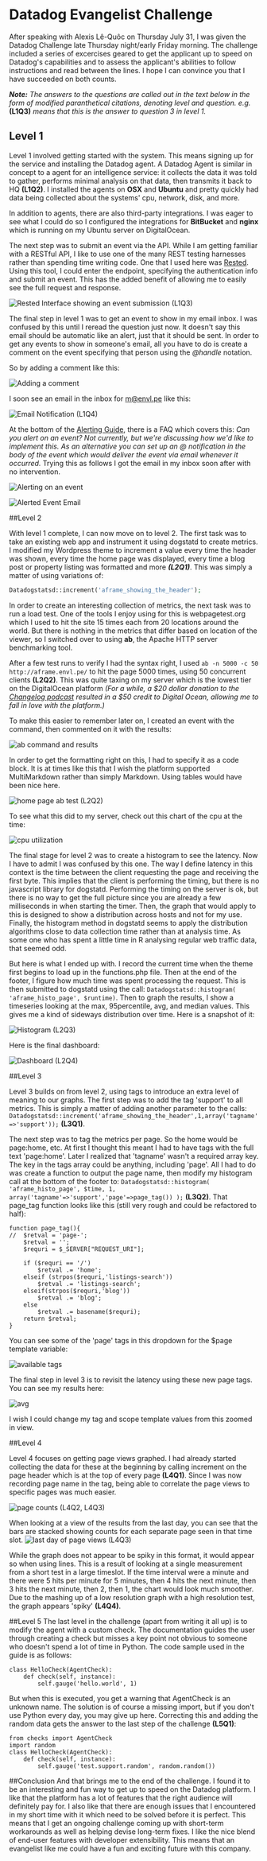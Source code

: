 # Datadog Evangelist Challenge
After speaking with Alexis Lê-Quôc on Thursday July 31, I was given the Datadog Challenge late Thursday night/early Friday morning. The challenge included a series of excercises geared to get the applicant up to speed on Datadog's capabilities and to assess the applicant's abilities to follow instructions and read between the lines. I hope I can convince you that I have succeeded on both counts.

***Note:*** *The answers to the questions are called out in the text below in the form of modified paranthetical citations, denoting level and question. e.g.* **(L1Q3)** *means that this is the answer to question 3 in level 1.*

## Level 1

Level 1 involved getting started with the system. This means signing up for the service and installing the Datadog agent. A Datadog Agent is similar in concept to a agent for an intelligence service: it collects the data it was told to gather, performs minimal analysis on that data, then transmits it back to HQ **(L1Q2)**. I installed the agents on **OSX** and **Ubuntu** and pretty quickly had data being collected about the systems' cpu, network, disk, and more.

In addition to agents, there are also third-party integrations. I was eager to see what I could do so I configured the integrations for **BitBucket** and **nginx** which is running on my Ubuntu server on DigitalOcean.

The next step was to submit an event via the API. While I am getting familiar with a RESTful API, I like to use one of the many REST testing harnesses rather than spending time writing code. One that I used here was [Rested](https://itunes.apple.com/us/app/rested-simple-http-requests/id421879749?mt=12). Using this tool, I could enter the endpoint, specifying the authentication info and submit an event. This has the added benefit of allowing me to easily see the full request and response.

![Rested Interface showing an event submission (L1Q3)](https://dl.dropboxusercontent.com/u/261923/Screenshot%202014-08-04%2008.30.28.png)

The final step in level 1 was to get an event to show in my email inbox. I was confused by this until I reread the question just now. It doesn't say this email should be automatic like an alert, just that it should be sent. In order to get any events to show in someone's email, all you have to do is create a comment on the event specifying that person using the *@handle* notation.

So by adding a comment like this:

![Adding a comment](https://dl.dropboxusercontent.com/u/261923/Screenshot%202014-08-04%2008.49.29.png)

I soon see an email in the inbox for m@envl.pe like this:

![Email Notification (L1Q4)](https://dl.dropboxusercontent.com/u/261923/Screenshot%202014-08-02%2011.09.09.png)

At the bottom of the [Alerting Guide](http://docs.datadoghq.com/guides/alerting/), there is a FAQ which covers this: *Can you alert on an event? Not currently, but we're discussing how we'd like to implement this. As an alternative you can set up an @ notification in the body of the event which would deliver the event via email whenever it occurred.* Trying this as follows I got the email in my inbox soon after with no intervention.

![Alerting on an event](https://dl.dropboxusercontent.com/u/261923/Screenshot%202014-08-04%2008.57.43.png)

![Alerted Event Email](https://dl.dropboxusercontent.com/u/261923/Screenshot%202014-08-04%2008.59.04.png)

##Level 2

With level 1 complete, I can now move on to level 2. The first task was to take an existing web app and instrument it using dogstatd to create metrics. I modified my Wordpress theme to increment a value every time the header was shown, every time the home page was displayed, every time a blog post or property listing was formatted and more ***(L2Q1)***. This was simply a matter of using variations of:
```php
Datadogstatsd::increment('aframe_showing_the_header');
```

In order to create an interesting collection of metrics, the next task was to run a load test. One of the tools I enjoy using for this is webpagetest.org which I used to hit the site 15 times each from 20 locations around the world. But there is nothing in the metrics that differ based on location of the viewer, so I switched over to using **ab**, the Apache HTTP server benchmarking tool. 

After a few test runs to verify I had the syntax right, I used ``ab -n 5000 -c 50 http://aframe.envl.pe/`` to hit the page 5000 times, using 50 concurrent clients **(L2Q2)**. This was quite taxing on my server which is the lowest tier on the DigitalOcean platform *(For a while, a $20 dollar donation to the [Changelog podcast](http://thechangelog.com/podcast/) resulted in a $50 credit to Digital Ocean, allowing me to fall in love with the platform.)*

To make this easier to remember later on, I created an event with the command, then commented on it with the results:

![ab command and results](https://dl.dropboxusercontent.com/u/261923/Screenshot%202014-08-04%2009.35.37.png)

In order to get the formatting right on this, I had to specify it as a code block. It is at times like this that I wish the platform supported MultiMarkdown rather than simply Markdown. Using tables would have been nice here.

![home page ab test (L2Q2)](https://dl.dropboxusercontent.com/u/261923/Screenshot%202014-08-03%2021.33.29.png)

 To see what this did to my server, check out this chart of the cpu at the time:

 ![cpu utilization](https://dl.dropboxusercontent.com/u/261923/Screenshot%202014-08-03%2021.35.53.png)

The final stage for level 2 was to create a histogram to see the latency. Now I have to admit I was confused by this one. The way I define latency in this context is the time between the client requesting the page and receiving the first byte. This implies that the client is performing the timing, but there is no javascript library for dogstatd. Performing the timing on the server is ok, but there is no way to get the full picture since you are already a few milliseconds in when starting the timer. Then, the graph that would apply to this is designed to show a distribution across hosts and not for my use. Finally, the histogram method in dogstatd seems to apply the distribution algorithms close to data collection time rather than at analysis time. As some one who has spent a little time in R analysing regular web traffic data, that seemed odd.

But here is what I ended up with. I record the current time when the theme first begins to load up in the functions.php file. Then at the end of the footer, I figure how much time was spent processing the request. This is then submitted to dogstatd using the call: ``Datadogstatsd::histogram( 'aframe_histo_page', $runtime)``. Then to graph the results, I show a timeseries looking at the max, 95percentile, avg, and median values. This gives me a kind of sideways distribution over time. Here is a snapshot of it:

![Histogram (L2Q3)](https://dl.dropboxusercontent.com/u/261923/Screenshot%202014-08-03%2013.25.02.png)

Here is the final dashboard:

![Dashboard (L2Q4)](https://dl.dropboxusercontent.com/u/261923/Screenshot%202014-08-03%2013.29.01.png)

##Level 3

Level 3 builds on from level 2, using tags to introduce an extra level of meaning to our graphs. The first step was to add the tag 'support' to all metrics. This is simply a matter of adding another parameter to the calls: ``Datadogstatsd::increment('aframe_showing_the_header',1,array('tagname'=>'support'));`` **(L3Q1)**. 

The next step was to tag the metrics per page. So the home would be page:home, etc. At first I thought this meant I had to have tags with the full text 'page:home'. Later I realized that 'tagname' wasn't a required array key. The key in the tags array could be anything, including 'page'. All I had to do was create a function to output the page name, then modify my histogram call at the bottom of the footer to: ``Datadogstatsd::histogram( 'aframe_histo_page', $time, 1, array('tagname'=>'support','page'=>page_tag()) );`` **(L3Q2)**. That page_tag function looks like this (still very rough and could be refactored to half):

```
function page_tag(){
//  $retval = 'page-';
    $retval = '';
    $requri = $_SERVER["REQUEST_URI"];
    
    if ($requri == '/')
        $retval .= 'home';
    elseif (strpos($requri,'listings-search'))
        $retval .= 'listings-search';
    elseif(strpos($requri,'blog'))
        $retval .= 'blog';
    else
        $retval .= basename($requri);
    return $retval;
}
```

You can see some of the 'page' tags in this dropdown for the $page template variable:

![available tags](https://dl.dropboxusercontent.com/u/261923/Screenshot%202014-08-03%2020.51.45.png)

The final step in level 3 is to revisit the latency using these new page tags. You can see my results here:

![avg](https://dl.dropboxusercontent.com/u/261923/Screenshot%202014-08-03%2016.20.32.png)

I wish I could change my tag and scope template values from this zoomed in view.

##Level 4

Level 4 focuses on getting page views graphed. I had already started collecting the data for these at the beginning by calling increment on the page header which is at the top of every page **(L4Q1)**. Since I was now recording page name in the tag, being able to correlate the page views to specific pages was much easier. 

![page counts (L4Q2, L4Q3)](https://dl.dropboxusercontent.com/u/261923/Screenshot%202014-08-03%2021.39.16.png)

When looking at a view of the results from the last day, you can see that the bars are stacked showing counts for each separate page seen in that time slot. 
![last day of page views (L4Q3)](https://dl.dropboxusercontent.com/u/261923/Screenshot%202014-08-04%2010.26.10.png)

While the graph does not appear to be spiky in this format, it would appear so when using lines. This is a result of looking at a single measurement from a short test in a large timeslot. If the time interval were a minute and there were 5 hits per minute for 5 minutes, then 4 hits the next minute, then 3 hits the next minute, then 2, then 1, the chart would look much smoother. Due to the mashing up of a low resolution graph with a high resolution test, the graph appears 'spiky' **(L4Q4)**.

##Level 5
The last level in the challenge (apart from writing it all up) is to modify the agent with a custom check. The documentation guides the user through creating a check but misses a key point not obvious to someone who doesn't spend a lot of time in Python. The code sample used in the guide is as follows:
```
class HelloCheck(AgentCheck):
    def check(self, instance):
        self.gauge('hello.world', 1)
```

But when this is executed, you get a warning that AgentCheck is an unknown name. The solution is of course a missing import, but if you don't use Python every day, you may give up here. Correcting this and adding the random data gets the answer to the last step of the challenge **(L5Q1)**:

```
from checks import AgentCheck
import random
class HelloCheck(AgentCheck):
    def check(self, instance):
        self.gauge('test.support.random', random.random())
```

##Conclusion
And that brings me to the end of the challenge. I found it to be an interesting and fun way to get up to speed on the Datadog platform. I like that the platform has a lot of features that the right audience will definitely pay for. I also like that there are enough issues that I encountered in my short time with it which need to be solved before it is perfect. This means that I get an ongoing challenge coming up with short-term workarounds as well as helping devise long-term fixes. I like the nice blend of end-user features with developer extensibility. This means that an evangelist like me could have a fun and exciting future with this company.
